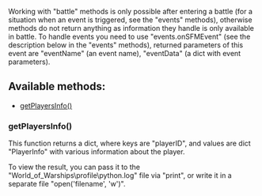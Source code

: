 Working with "battle" methods is only possible after entering a battle (for a situation when an event is triggered, see the "events" methods), otherwise methods do not return anything as information they handle is only available in battle. To handle events you need to use "events.onSFMEvent" (see the description below in the "events" methods), returned parameters of this event are "eventName" (an event name), "eventData" (a dict with event parameters).

## Available methods:

- [getPlayersInfo()](#getplayersinfo())

### getPlayersInfo()
This function returns a dict, where keys are "playerID", and values are dict "PlayerInfo" with various information about the player.

To view the result, you can pass it to the "World_of_Warships\profile\python.log" file via "print", or write it in a separate file "open('filename', 'w')".
